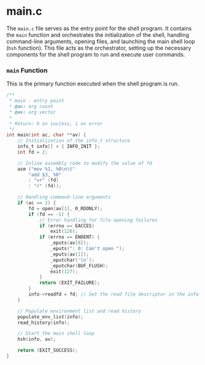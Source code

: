 # main.c

The `main.c` file serves as the entry point for the shell program. It contains the `main` function and orchestrates the initialization of the shell, handling command-line arguments, opening files, and launching the main shell loop (`hsh` function). This file acts as the orchestrator, setting up the necessary components for the shell program to run and execute user commands.

### `main` Function

This is the primary function executed when the shell program is run.

```c
/**
 * main - entry point
 * @ac: arg count
 * @av: arg vector
 *
 * Return: 0 on success, 1 on error
 */
int main(int ac, char **av) {
    // Initialization of the info_t structure
    info_t info[] = { INFO_INIT };
    int fd = 2;

    // Inline assembly code to modify the value of fd
    asm ("mov %1, %0\n\t"
        "add $3, %0"
        : "=r" (fd)
        : "r" (fd));

    // Handling command-line arguments
    if (ac == 2) {
        fd = open(av[1], O_RDONLY);
        if (fd == -1) {
            // Error handling for file opening failures
            if (errno == EACCES)
                exit(126);
            if (errno == ENOENT) {
                _eputs(av[0]);
                _eputs(": 0: Can't open ");
                _eputs(av[1]);
                _eputchar('\n');
                _eputchar(BUF_FLUSH);
                exit(127);
            }
            return (EXIT_FAILURE);
        }
        info->readfd = fd; // Set the read file descriptor in the info structure
    }

    // Populate environment list and read history
    populate_env_list(info);
    read_history(info);

    // Start the main shell loop
    hsh(info, av);

    return (EXIT_SUCCESS);
}
```


